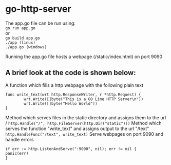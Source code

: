 # go-http-server

The app.go file can be run using:  
`go run app.go`  
or  
    `go build app.go`  
    `./app (linux)`  
    `./app.go (windows)`  

Running the app.go file hosts a webpage (/static/index.html) on port 9090  


## A brief look at the code is shown below:

A function which fills a http webpage with the following plain text
```
func write_text(wrt http.ResponseWriter, r *http.Request) {
        wrt.Write([]byte("This is a GO Line HTTP Server\n"))
        wrt.Write([]byte("Hello World"))
}
```

Method which serves files in the static directory and assigns them to the url /
`http.Handle("/", http.FileServer(http.Dir("static")))`
Method which serves the function "write_text" and assigns output to the url "/text"
`http.HandleFunc("/text", write_text)`
Serve webpages on port 9090 and handle errors
```
if err := http.ListenAndServe(":9090", nil); err != nil {
panic(err)
}
```
